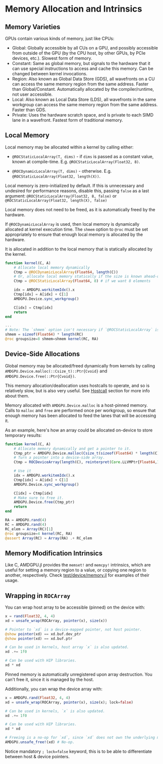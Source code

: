 # Memory Allocation and Intrinsics

## Memory Varieties

GPUs contain various kinds of memory, just like CPUs:

- Global:
    Globally accessible by all CUs on a GPU, and possibly accessible
    from outside of the GPU (by the CPU host, by other GPUs, by PCIe devices,
    etc.). Slowest form of memory.
- Constant:
    Same as global memory, but signals to the hardware that it can use
    special instructions to access and cache this memory.
    Can be changed between kernel invocations.
- Region:
    Also known as Global Data Store (GDS), all wavefronts on a CU
    can access the same memory region from the same address.
    Faster than Global/Constant.
    Automatically allocated by the compiler/runtime, not user accessible.
- Local:
    Also known as Local Data Store (LDS), all wavefronts in the same workgroup
    can access the same memory region from the same address.
    Faster than GDS.
- Private:
    Uses the hardware scratch space, and is private to each SIMD lane
    in a wavefront.
    Fastest form of traditional memory.

## Local Memory

Local memory may be allocated within a kernel by calling either:

- `@ROCStaticLocalArray(T, dims)` - if `dims` is passed as a constant value,
    known at compile-time.
    E.g. `@ROCStaticLocalArray(Float32, 8)`.

- `@ROCDynamicLocalArray(T, dims)` - otherwise.
    E.g. `@ROCStaticLocalArray(Float32, length(X))`.

Local memory is zero-initialized by default.
If this is unnecessary and undesired for performance reasons,
disable this, passing `false` as a last argument:
`@ROCStaticLocalArray(Float32, 8, false)` or
`@ROCStaticLocalArray(Float32, length(X), false)`

Local memory does not need to be freed, as it is automatically freed by the
hardware.

If `@ROCDynamicLocalArray` is used, then local memory is dynamically allocated
at kernel execution time.
The `shmem` option to `@roc` must be set appropriately to ensure that
enough local memory is allocated by the hardware.

It is allocated in addition to the local memory that is statically allocated by
the kernel.

```julia
function kernel(C, A)
    # Allocate local memory dynamically
    Ctmp = @ROCDynamicLocalArray(Float64, length(C))
    # Or, allocate local memory statically if the size is known ahead-of-time
    Ctmp = @ROCStaticLocalArray(Float64, 8) # if we want 8 elements

    idx = AMDGPU.workitemIdx().x
    Ctmp[idx] = A[idx] + C[1]
    AMDGPU.Device.sync_workgroup()

    C[idx] = Ctmp[idx]
    return
end

...
# Note: The `shmem` option isn't necessary if `@ROCStaticLocalArray` is used
shmem = sizeof(Float64) * length(RC)
@roc groupsize=8 shmem=shmem kernel(RC, RA)
```

## Device-Side Allocations

Global memory may be allocated/freed dynamically from kernels by calling
`AMDGPU.Device.malloc(::Csize_t)::Ptr{Cvoid}`
and `AMDGPU.Device.free(::Ptr{Cvoid})`.

This memory allocation/deallocation uses hostcalls to operate,
and so is relatively slow, but is also very useful.
See [Hostcall](@ref) section for more info about them.

Memory allocated with `AMDGPU.Device.malloc` is a host-pinned memory.
Calls to `malloc` and `free` are performed once per workgroup, so ensure that
enough memory has been allocated to feed the lanes that will be accessing it.

As an example, here's how an array could be allocated on-device to store
temporary results:

```julia
function kernel(C, A)
    # Allocate memory dynamically and get a pointer to it.
    Ctmp_ptr = AMDGPU.Device.malloc(Csize_t(sizeof(Float64) * length(C)))
    # Turn a pointer into a device-side array.
    Ctmp = ROCDeviceArray(length(C), reinterpret(Core.LLVMPtr{Float64,1}, Ctmp_ptr))

    # Use it
    idx = AMDGPU.workitemIdx().x
    Ctmp[idx] = A[idx] + C[1]
    AMDGPU.Device.sync_workgroup()

    C[idx] = Ctmp[idx]
    # Make sure to free it.
    AMDGPU.Device.free(Ctmp_ptr)
    return
end

RA = AMDGPU.rand(4)
RC = AMDGPU.rand(4)
RC_elem = Array(RC)[1]
@roc groupsize=4 kernel(RC, RA)
@assert Array(RC) ≈ Array(RA) .+ RC_elem
```

## Memory Modification Intrinsics

Like C, AMDGPU.jl provides the `memset!` and `memcpy!` intrinsics, which are
useful for setting a memory region to a value, or copying one region to
another, respectively.
Check [test/device/memory.jl](https://github.com/JuliaGPU/AMDGPU.jl/blob/master/test/device/memory.jl)
for examples of their usage.

## Wrapping in `ROCArray`

You can wrap host array to be accessible (pinned) on the device with:

```julia
x = rand(Float32, 4, 4)
xd = unsafe_wrap(ROCArray, pointer(x), size(x))

# Pointer to `xd` is a device-mapped pointer, not host pointer.
@show pointer(xd) == xd.buf.dev_ptr
@show pointer(xd) == xd.buf.ptr

# Can be used in kernels, host array `x` is also updated.
xd .+= 1f0

# Can be used with HIP libraries.
xd * xd
```

Pinned memory is automatically unregistered upon array destruction.
You can't free it, since it is managed by the host.

Additionally, you can wrap the device array with:

```julia
x = AMDGPU.rand(Float32, 4, 4)
xd = unsafe_wrap(ROCArray, pointer(x), size(x); lock=false)

# Can be used in kernels, `x` is also updated.
xd .+= 1f0

# Can be used with HIP libraries.
xd * xd

# Freeing is a no-op for `xd`, since `xd` does not own the underlying memory.
AMDGPU.unsafe_free!(xd) # No-op.
```

Notice mandatory `; lock=false` keyword, this is to be able to
differentiate between host & device pointers.
